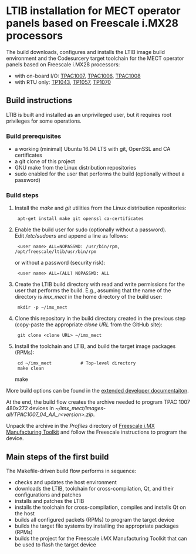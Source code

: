# LTIB installation for MECT operator panels based on Freescale i.MX28 processors

The build downloads, configures and installs the LTIB image build environment and the Codesurcery target toolchain for the MECT operator panels based on Freescale i.MX28 processors:

- with on-board I/O:
[TPAC1007](http://www.mect.it/en/products/control-and-automation/operator-panels-with-plcpac/tpac1007/),
[TPAC1006](http://www.mect.it/en/products/control-and-automation/operator-panels-with-plcpac/tpac1006/),
[TPAC1008](http://www.mect.it/en/products/control-and-automation/operator-panels-with-plcpac/tpac1008/)
- with RTU only:
[TP1043](http://www.mect.it/en/products/control-and-automation/operator-panels/tp1043/),
[TP1057](http://www.mect.it/en/products/control-and-automation/operator-panels/tp1057/),
[TP1070](http://www.mect.it/en/products/control-and-automation/operator-panels/tp1070/)

## Build instructions

LTIB is built and installed as an unprivileged user, but it requires root privileges for some operations.

### Build prerequisites

- a working (minimal) Ubuntu 16.04 LTS with git, OpenSSL and CA certificates
- a git clone of this project
- GNU make from the Linux distribution repositories
- sudo enabled for the user that performs the build (optionally without a password)

### Build steps

1. Install the *make* and *git* utilities from the Linux distribution repositories:

        apt-get install make git openssl ca-certificates

1. Enable the build user for sudo (optionally without a password).  
   Edit */etc/sudoers* and append a line as follows:

        <user name> ALL=NOPASSWD: /usr/bin/rpm, /opt/freescale/ltib/usr/bin/rpm

   or without a password (security risk):

        <user name> ALL=(ALL) NOPASSWD: ALL

1. Create the LTIB build directory with read and write permissions for the user that performs the build. E.g., assuming that the name of the directory is *imx_mect* in the home directory of the build user:

        mkdir -p ~/imx_mect

1. Clone this repository in the build directory created in the previous step (copy-paste the appropriate *clone URL* from the GitHub site):

        git clone <clone URL> ~/imx_mect

1. Install the toolchain and LTIB, and build the target image packages (RPMs):

        cd ~/imx_mect           # Top-level directory
        make clean
	make

More build options can be found in the [extended developer documentaiton](https://github.com/MECTsrl/imx_mect/wiki).

At the end, the build flow creates the archive needed to program TPAC 1007 480x272 devices in *~/imx_mect/images-all/TPAC1007_04_AA_r\<version\>.zip*.

Unpack the archive in the *Profiles* directory of [Freescale i.MX Manufacturing Toolkit](https://www.freescale.com/webapp/sps/download/license.jsp?colCode=IMX_MFG_TOOL) and follow the Freescale instructions to program the device.

## Main steps of the first build

The Makefile-driven build flow performs in sequence:

- checks and updates the host environment
- downloads the LTIB, toolchain for cross-compilation, Qt, and their configurations and patches
- installs and patches the LTIB
- installs the toolchain for cross-compilation, compiles and installs Qt on the host
- builds all configured packets (RPMs) to program the target device
- builds the target file systems by installing the appropriate packages (RPMs)
- builds the project for the Freescale i.MX Manufacturing Toolkit that can be used to flash the target device
